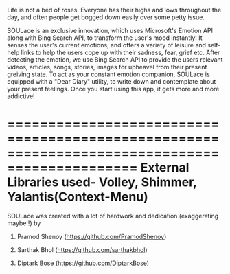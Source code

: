 Life is not a bed of roses.
Everyone has their highs and lows throughout the day, and often people get bogged down easily over some petty issue.

SOULace is an exclusive innovation, which uses Microsoft's Emotion API along with Bing Search API, to transform the user's mood instantly!
It senses the user's current emotions, and offers a variety of leisure and self-help links to help the users cope up with their sadness, fear, grief etc. 
After detecting the emotion, we use Bing Search API to provide the users relevant videos, articles, songs, stories, images for upheavel from their present greiving state.
To act as your constant emotion companion, SOULace is equipped with a "Dear Diary" utility, to write down and contemplate about your present feelings.
Once you start using this app, it gets more and more addictive!

==============================================================================================
External Libraries used- Volley, Shimmer, Yalantis(Context-Menu)
==============================================================================================

SOULace was created with a lot of hardwork and dedication (exaggerating maybe!!) by

1. Pramod Shenoy (https://github.com/PramodShenoy)             

2. Sarthak Bhol (https://github.com/sarthakbhol)

3. Diptark Bose (https://github.com/DiptarkBose)

